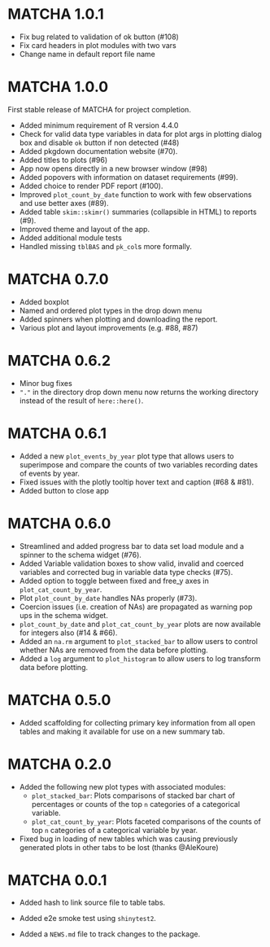 # MATCHA 1.0.1

* Fix bug related to validation of ok button (#108)
* Fix card headers in plot modules with two vars
* Change name in default report file name

# MATCHA 1.0.0

First stable release of MATCHA for project completion.   
* Added minimum requirement of R version 4.4.0
* Check for valid data type variables in data for plot args in plotting dialog box and disable `ok` button if non detected (#48)
* Added pkgdown documentation website (#70).
* Added titles to plots (#96)
* App now opens directly in a new browser window (#98)
* Added popovers with information on dataset requirements (#99).
* Added choice to render PDF report (#100).
* Improved `plot_count_by_date` function to work with few observations and use better axes (#89).
* Added table `skim::skimr()` summaries (collapsible in HTML) to reports (#9).
* Improved theme and layout of the app.
* Added additional module tests
* Handled missing `tblBAS` and `pk_col`s more formally.



# MATCHA 0.7.0

* Added boxplot
* Named and ordered plot types in the drop down menu
* Added spinners when plotting and downloading the report.
* Various plot and layout improvements (e.g. #88, #87)

# MATCHA 0.6.2

* Minor bug fixes
* `"."` in the directory drop down menu now returns the working directory instead of the result of `here::here()`.

# MATCHA 0.6.1

* Added a new `plot_events_by_year` plot type that allows users to superimpose and compare the counts of two variables recording dates of events by year.
* Fixed issues with the plotly tooltip hover text and caption (#68 & #81).
* Added button to close app

# MATCHA 0.6.0

* Streamlined and added progress bar to data set load module and a spinner to the schema widget (#76).
* Added Variable validation boxes to show valid, invalid and coerced variables and corrected bug in variable data type checks (#75).
* Added option to toggle between fixed and free_y axes in `plot_cat_count_by_year`.
* Plot `plot_count_by_date` handles NAs properly (#73).
* Coercion issues (i.e. creation of NAs) are propagated as warning pop ups in the schema widget.
* `plot_count_by_date` and `plot_cat_count_by_year` plots are now available for integers also (#14 & #66).
* Added an `na.rm` argument to `plot_stacked_bar` to allow users to control whether NAs are removed from the data before plotting.
* Added a `log` argument to `plot_histogram` to allow users to log transform data before plotting.


# MATCHA 0.5.0

* Added scaffolding for collecting primary key information from all open tables and making it available for use on a new summary tab.

# MATCHA 0.2.0

* Added the following new plot types with associated modules:
  - `plot_stacked_bar`: Plots comparisons of stacked bar chart of percentages or counts of the top `n` categories of a categorical variable.
  - `plot_cat_count_by_year`: Plots faceted comparisons of the counts of top `n` categories of a categorical variable by year.
* Fixed bug in loading of new tables which was causing previously generated plots in other tabs to be lost (thanks @AleKoure)

# MATCHA 0.0.1

* Added hash to link source file to table tabs.

* Added e2e smoke test using `shinytest2`.

* Added a `NEWS.md` file to track changes to the package.
